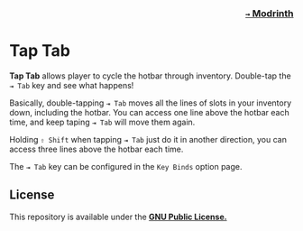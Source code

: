 ### <p align=right>[`→` Modrinth](https://modrinth.com/mod/taptab)</p>

# Tap Tab

**Tap Tab** allows player to cycle the hotbar through inventory. Double-tap the `⇥ Tab` key and see what happens!

Basically, double-tapping `⇥ Tab` moves all the lines of slots in your inventory down, including the hotbar. You can access one line above the hotbar each time, and keep taping `⇥ Tab` will move them again.

Holding `⇧ Shift` when tapping `⇥ Tab` just do it in another direction, you can access three lines above the hotbar each time.

The `⇥ Tab` key can be configured in the `Key Binds` option page.

## License

This repository is available under the **[GNU Public License.](LICENSE)**
